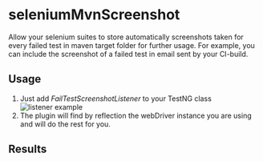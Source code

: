 # seleniumMvnScreenshot
Allow your selenium suites to store automatically screenshots taken for every failed test in maven target folder for further usage. For example, you can include the screenshot of a failed test in email sent by your CI-build.

## Usage
1. Just add *FailTestScreenshotListener* to your TestNG class
![listener example](https://raw.githubusercontent.com/yev/seleniumMvnScreenshot/master/docs/ListenerExample.png)
2. The plugin will find by reflection the webDriver instance you are using and will do the rest for you.

## Results

